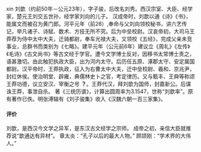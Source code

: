 xin
刘歆（约前50年－公元23年），字子骏，后改名刘秀。西汉宗室、大臣、经学家，楚元王刘交五世孙，经学家刘向的儿子。
汉成帝时，刘歆以通《诗》《书》，能属文而被召为黄门郎。河平元年（前28）,奉命与父刘向领校秘书，讲六艺传记，举凡诸子、诗赋、数术、方技无所不究。后为中垒校尉。汉哀帝初，大司马王莽荐为侍中太中大夫，迁骑都尉，奉车光禄大夫，又领校《五经》，完成父亲未竞事业，总群书而类别为《七略》。建平元年（公元前6年）建议立《周礼》《左传》《毛诗》《古文尚书》等古文经于学官。遭今文学博士反对，因移书太常博士责之，语甚激切。由此触犯执政大臣，出为河内太守。后历任五原、涿郡太守、安定属国都尉。汉平帝时，王莽执政，征入为右曹太中大夫，迁中垒校尉、羲和、京兆尹，封红休侯。使治明堂、辟雍，典儒林史卜之官，考定律历。又与甄丰、王舜等称颂王莽功德，议立安汉、宰衡之号 **？**。王莽代汉，拜刘歆为国师，封嘉新公。后谋诛王莽，事泄自杀。
著《三统历谱》，计算出圆周率为3.1547，世称“刘歆率”。原有著作已佚。明张溥辑有《刘子骏集》收入《汉魏六朝一百三家集》。
#### 评价
刘歆，是西汉今文学之异军，是东汉古文经学之宗师。
成帝之初，亲信大臣就推荐说“歆通达有异材”。
章太炎：“孔子以后的最大人物。”
顾颉刚：“学术界的大伟人。”